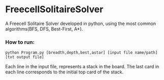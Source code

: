# FreecellSolitaireSolver
 A Freecell Solitaire Solver developed in python, using the most common algorithms(BFS, DFS, Best-First, A*).

### How to run:
    python Program.py [breadth,depth,best,astar] [input file name/path] [txt output file]

Each line in the input file, represents a stack in the board. The last card in each line corresponds to the initial top card of the stack.
